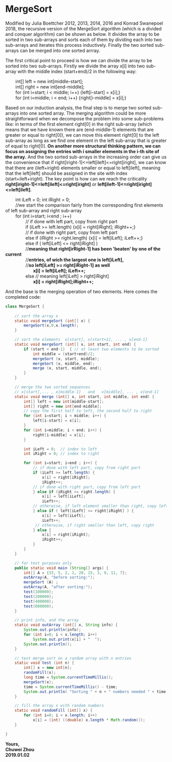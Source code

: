 # MergeSort                                                                 
Modified by Julia Boettcher 2012, 2013, 2014, 2016 and Konrad Swanepoel 2018, the recursive version of the MergeSort algorithm (which is a divided and conquer algorithm) can be shown as below. It divides the array to be sorted in two sub-arrays and sorts each of them by dividing each into two sub-arrays and iterates this process inductively. Finally the two sorted sub-arrays can be merged into one sorted arrray.                  
                   
The first critical point to proceed is how we can divide the array to be sorted into two sub-arrays. Firstly we divide the array x[i] into two sub-array with the middle index (start+end)/2 in the following way:                 
                
                
&nbsp; &nbsp; &nbsp; &nbsp; int[] left = new int[middle-start];              
&nbsp; &nbsp; &nbsp; &nbsp; int[] right = new int[end-middle];          
&nbsp; &nbsp; &nbsp; &nbsp; for (int i=start; i < middle; i++) {left[i-start] = x[i];}                            
&nbsp; &nbsp; &nbsp; &nbsp; for (int i=middle; i < end; i++) {right[i-middle] = x[i];}                
   
   
Based on our induction analysis, the final step is to merge two sorted sub-arrays into one sorted array. The merging algorithm could be more straightforward when we decompose the problem into some sub-problems like: in terms of the first element right[0] in the right sub-array (which means that we have known there are (end-middle-1) elements that are greater or equal to right[0]), we can move this element right[0] to the left sub-array as long as we find one element in the left sub-array that is greater of equal to right[0]. **On another more structural thinking pattern, we can focus on assigning the entries with i smaller elements in the i-th site of the array.** And the two sorted sub-arrays in the increasing order can give us the convenience that if right[iright-1]<=left[ileft]<=right[iright], we can know that there are (ileft+iright) elements smaller or equal to left[ileft], meaning that the left[ileft] should be assigned in the site with index (start+ileft+iright). The key point is how can we reach the criticality **right[iright-1]<=left[ileft]<=right[iright]** or **left[ileft-1]<=right[iright]<=left[ileft]**.             
                 
                 
&nbsp; &nbsp; &nbsp; &nbsp; int iLeft = 0; int iRight = 0;                
&nbsp; &nbsp; &nbsp; &nbsp; //we start the comparison fairly from the corresponding first elements of left sub-array and right sub-array         
&nbsp; &nbsp; &nbsp; &nbsp; for (int i=start; i<end ; i++)                 
&nbsp; &nbsp; &nbsp; &nbsp; &nbsp; &nbsp; &nbsp; &nbsp; // if done with left part, copy from right part            
&nbsp; &nbsp; &nbsp; &nbsp; &nbsp; &nbsp; &nbsp; &nbsp; if (iLeft >= left.length) {x[i] = right[iRight]; iRight++;}        
&nbsp; &nbsp; &nbsp; &nbsp; &nbsp; &nbsp; &nbsp; &nbsp; // if done with right part, copy from left part          
&nbsp; &nbsp; &nbsp; &nbsp; &nbsp; &nbsp; &nbsp; &nbsp; else if (iRight >= right.length) {x[i] = left[iLeft]; iLeft++;}           
&nbsp; &nbsp; &nbsp; &nbsp; &nbsp; &nbsp; &nbsp; &nbsp; else if ( left[iLeft] <= right[iRight] )              
&nbsp; &nbsp; &nbsp; &nbsp; &nbsp; &nbsp; &nbsp; &nbsp; //**meaning that right[irRight-1] has been 'beaten' by one of the current**      
&nbsp; &nbsp; &nbsp; &nbsp; &nbsp; &nbsp; &nbsp; &nbsp; //**entries, of wich the largest one is left[iLeft],**        
&nbsp; &nbsp; &nbsp; &nbsp; &nbsp; &nbsp; &nbsp; &nbsp; //**so left[iLeft] >= right[iRight-1] as well**                                
&nbsp; &nbsp; &nbsp; &nbsp; &nbsp; &nbsp; &nbsp; &nbsp; &nbsp; &nbsp; &nbsp; **x[i] = left[iLeft]; iLeft++;**           
&nbsp; &nbsp; &nbsp; &nbsp; &nbsp; &nbsp; &nbsp; &nbsp; else // meaning left[iLeft] > right[iRight]                                
&nbsp; &nbsp; &nbsp; &nbsp; &nbsp; &nbsp; &nbsp; &nbsp; &nbsp; &nbsp; &nbsp; **x[i] = right[iRight];iRight++;**            
                            
And the base is the merging operation of two elements. Here comes the completed code:                 
```java
class MergeSort {
   
    // sort the array x
    static void mergeSort (int[] x) {
        mergeSort(x,0,x.length);
    }

    // sort the elements  x[start], x[start+1], ... , x[end-1]
    static void mergeSort (int[] x, int start, int end) {
        if (start < end-1)  { // at least two elements to be sorted
            int middle = (start+end)/2;
            mergeSort (x, start, middle);
            mergeSort (x, middle, end);
            merge (x, start, middle, end);
        }
    }

    // merge the two sorted sequences
    // x[start],... , x[middle-1]   and   x[middle], ... , x[end-1]
    static void merge (int[] x, int start, int middle, int end) {
        int[] left = new int[middle-start];
        int[] right = new int[end-middle];
        // copy the first half to left, the second half to right
        for (int i=start; i < middle; i++) {
            left[i-start] = x[i];
        }
        for (int i=middle; i < end; i++) {
            right[i-middle] = x[i];
        }

        int iLeft = 0;  // index to left
        int iRight = 0; // index to right

        for (int i=start; i<end ; i++) {
            // if done with left part, copy from right part
            if (iLeft >= left.length) {
                x[i] = right[iRight];
                iRight++;
            // if done with right part, copy from left part
            } else if (iRight >= right.length) {
                x[i] = left[iLeft];
                iLeft++;
            // otherwise, if left element smaller than right, copy left
            } else if ( left[iLeft] <= right[iRight] ) {
                x[i] = left[iLeft];
                iLeft++;
             // otherwise, if right smaller than left, copy right
            } else {
                x[i] = right[iRight];
                iRight++;
            }
        }
    }

    // for test purposes only 
    public static void main (String[] args) {
        int[] A = {33, 5, 2, 1, 20, 15, 3, 9, 11, 7};
        outArray(A, "before sorting:");
        mergeSort (A) ;
        outArray(A, "after sorting:");
        test(100000);
        test(200000);
        test(400000);
        test(800000); 
    } 

    // print info, and the array
    static void outArray (int[] x, String info) {
        System.out.println(info);
        for (int i=0; i < x.length; i++)
            System.out.print(x[i] + "  ");
        System.out.println();
    }

    // test merge sort on a random array with n entries
    static void test (int n) {
        int[] x = new int[n];
        randomFill(x);
        long time = System.currentTimeMillis();
        mergeSort(x);
        time = System.currentTimeMillis() - time;
        System.out.println( "Sorting " + n + " numbers needed " + time + " ms.");
    }

    // fill the array x with random numbers
    static void randomFill (int[] x) { 
        for (int i=0; i < x.length; i++)
            x[i] = (int) ((double) x.length * Math.random());
    }

}
```
                  
                  
                    
                    

                      
**Yours,**                
**Chuwei Zhou**                    
**2019.01.02**                                 

